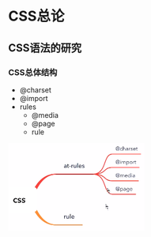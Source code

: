 # CSS总论

## CSS语法的研究

### CSS总体结构

* @charset
* @import
* rules
    * @media
    * @page
    * rule

![css大致知识结构](./css-things.png)